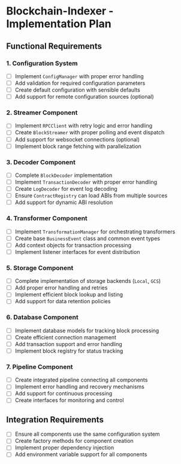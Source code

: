 # Blockchain-Indexer - Implementation Plan

## Functional Requirements

### 1. Configuration System

- [ ] Implement `ConfigManager` with proper error handling
- [ ] Add validation for required configuration parameters
- [ ] Create default configuration with sensible defaults
- [ ] Add support for remote configuration sources (optional)

### 2. Streamer Component

- [ ] Implement `RPCClient` with retry logic and error handling
- [ ] Create `BlockStreamer` with proper polling and event dispatch
- [ ] Add support for websocket connections (optional)
- [ ] Implement block range fetching with parallelization

### 3. Decoder Component

- [ ] Complete `BlockDecoder` implementation
- [ ] Implement `TransactionDecoder` with proper error handling
- [ ] Create `LogDecoder` for event log decoding
- [ ] Ensure `ContractRegistry` can load ABIs from multiple sources
- [ ] Add support for dynamic ABI resolution

### 4. Transformer Component

- [ ] Implement `TransformationManager` for orchestrating transformers
- [ ] Create base `BusinessEvent` class and common event types
- [ ] Add context objects for transaction processing
- [ ] Implement listener interfaces for event distribution

### 5. Storage Component

- [ ] Complete implementation of storage backends (`Local`, `GCS`)
- [ ] Add proper error handling and retries
- [ ] Implement efficient block lookup and listing
- [ ] Add support for data retention policies

### 6. Database Component

- [ ] Implement database models for tracking block processing
- [ ] Create efficient connection management
- [ ] Add transaction support and error handling
- [ ] Implement block registry for status tracking

### 7. Pipeline Component

- [ ] Create integrated pipeline connecting all components
- [ ] Implement error handling and recovery mechanisms
- [ ] Add support for continuous processing
- [ ] Create interfaces for monitoring and control

## Integration Requirements

- [ ] Ensure all components use the same configuration system
- [ ] Create factory methods for component creation
- [ ] Implement proper dependency injection
- [ ] Add environment variable support for all components